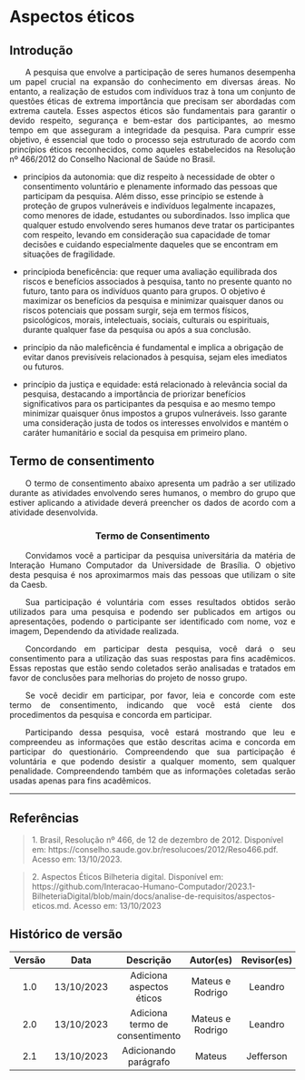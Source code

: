 # Aspectos éticos

## Introdução

<p align="justify">&emsp;&emsp;A pesquisa que envolve a participação de seres humanos desempenha um papel crucial na expansão do conhecimento em diversas áreas. No entanto, a realização de estudos com indivíduos traz à tona um conjunto de questões éticas de extrema importância que precisam ser abordadas com extrema cautela. Esses aspectos éticos são fundamentais para garantir o devido respeito, segurança e bem-estar dos participantes, ao mesmo tempo em que asseguram a integridade da pesquisa. Para cumprir esse objetivo, é essencial que todo o processo seja estruturado de acordo com princípios éticos reconhecidos, como aqueles estabelecidos na Resolução nº 466/2012 do Conselho Nacional de Saúde no Brasil.

- princípios  da autonomia: que diz respeito à necessidade de obter o consentimento voluntário e plenamente informado das pessoas que participam da pesquisa. Além disso, esse princípio se estende à proteção de grupos vulneráveis e indivíduos legalmente incapazes, como menores de idade, estudantes ou subordinados. Isso implica que qualquer estudo envolvendo seres humanos deve tratar os participantes com respeito, levando em consideração sua capacidade de tomar decisões e cuidando especialmente daqueles que se encontram em situações de fragilidade.

- princípioda beneficência: que requer uma avaliação equilibrada dos riscos e benefícios associados à pesquisa, tanto no presente quanto no futuro, tanto para os indivíduos quanto para grupos. O objetivo é maximizar os benefícios da pesquisa e minimizar quaisquer danos ou riscos potenciais que possam surgir, seja em termos físicos, psicológicos, morais, intelectuais, sociais, culturais ou espirituais, durante qualquer fase da pesquisa ou após a sua conclusão.

- princípio da não maleficência é fundamental e implica a obrigação de evitar danos previsíveis relacionados à pesquisa, sejam eles imediatos ou futuros.

 - princípio da justiça e equidade: está relacionado à relevância social da pesquisa, destacando a importância de priorizar benefícios significativos para os participantes da pesquisa e ao mesmo tempo minimizar quaisquer ônus impostos a grupos vulneráveis. Isso garante uma consideração justa de todos os interesses envolvidos e mantém o caráter humanitário e social da pesquisa em primeiro plano.


## Termo de consentimento

<p align="justify">&emsp;&emsp;O termo de consentimento abaixo apresenta um padrão a ser utilizado durante as atividades envolvendo seres humanos, o membro do grupo que estiver aplicando a atividade deverá preencher os dados de acordo com a atividade desenvolvida.

<div style="text-align: center">
<h3>
Termo de Consentimento
</h3>
</div>

<p align="justify">&emsp;&emsp;Convidamos você a participar da pesquisa universitária da matéria de Interação Humano Computador da Universidade de Brasília. O objetivo desta pesquisa é nos aproximarmos mais das pessoas que utilizam o site da Caesb.</p>

<p align="justify">&emsp;&emsp;Sua participação é voluntária com esses resultados obtidos serão utilizados para uma pesquisa e podendo ser publicados em artigos ou apresentações, podendo o participante ser identificado com nome, voz e imagem, Dependendo da atividade realizada.</p>

<p align="justify">&emsp;&emsp;Concordando em participar desta pesquisa, você dará o seu consentimento para a utilização das suas respostas para fins acadêmicos. Essas repostas que estão sendo coletados serão analisadas e tratados em favor de conclusões para melhorias do projeto de nosso grupo.</p>

<p align="justify">&emsp;&emsp;Se você decidir em participar, por favor, leia e concorde com este termo de consentimento, indicando que você está ciente dos procedimentos da pesquisa e concorda em participar.</p>

<p align="justify">&emsp;&emsp;Participando dessa pesquisa, você estará mostrando que leu e compreendeu as informações que estão descritas acima e concorda em participar do questionário. Compreendendo que sua participação é voluntária e que podendo desistir a qualquer momento, sem qualquer penalidade. Compreendendo também que as informações coletadas serão usadas apenas para fins acadêmicos.</p>


-----

## Referências

> <p id="1"> 1. Brasil, Resolução nº 466, de 12 de dezembro de 2012. Disponível em: https://conselho.saude.gov.br/resolucoes/2012/Reso466.pdf. Acesso em: 13/10/2023.</p>


> <p id="2"> 2. Aspectos Éticos Bilheteria digital. Disponível em: https://github.com/Interacao-Humano-Computador/2023.1-BilheteriaDigital/blob/main/docs/analise-de-requisitos/aspectos-eticos.md. Acesso em: 13/10/2023</p>



## Histórico de versão
<center>

| Versão |    Data    |      Descrição       |  Autor(es) | Revisor(es) |
| :----: | :--------: | :------------------: | :-----: | :-----: |
|  1.0   | 13/10/2023 | Adiciona aspectos éticos | Mateus e Rodrigo | Leandro |
|  2.0   | 13/10/2023 | Adiciona termo de consentimento | Mateus e Rodrigo | Leandro |
|  2.1   | 13/10/2023 | Adicionando parágrafo | Mateus | Jefferson |
</center>